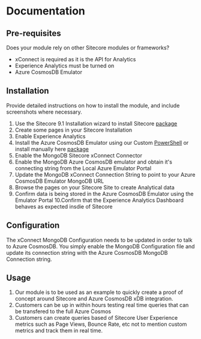 # Documentation

## Pre-requisites

Does your module rely on other Sitecore modules or frameworks?

- xConnect is required as it is the API for Analytics 
- Experience Analytics must be turned on
- Azure CosmosDB Emulator

## Installation

Provide detailed instructions on how to install the module, and include screenshots where necessary.

1. Use the Sitecore 9.1 Installation wizard to install Sitecore [package](https://dev.sitecore.net/Downloads/Sitecore_Experience_Platform/91/Sitecore_Experience_Platform_91_Initial_Release.aspx)
2. Create some pages in your Sitecore Installation 
3. Enable Experience Analytics
4. Install the Azure CosmosDB Emulator using our Custom [PowerShell](https://github.com/Sitecore-Hackathon/2019-Team-ANANT/blob/master/src/Foundation/Install_Cosmos_Emu.ps1) or install manually here [package](https://aka.ms/cosmosdb-emulator)
5. Enable the MongoDB Sitecore xConnect Connector
6. Enable the MongoDB Azure CosmosDB emulator and obtain it's connecting string from the Local Azure Emulator Portal 
7. Update the MongoDB xConnect Connection String to point to your Azure CosmosDB Emulator MongoDB URL
8. Browse the pages on your Sitecore Site to create Analytical data
9. Confirm data is being stored in the Azure CosmosDB Emulator using the Emulator Portal
10.Confirm that the Experience Analytics Dashboard behaves as expected insdie of Sitecore

## Configuration

The xConnect MongoDB Configuration needs to be updated in order to talk to Azure CosmosDB.  You simply enable the MongoDB Configuration file and update its connection string with the Azure CosmosDB MongoDB Connection string.


## Usage

1. Our module is to be used as an example to quickly create a proof of concept around Sitecore and Azure CosmosDB xDB integration.
2. Customers can be up in within hours testing real time queries that can be transfered to the full Azure Cosmos
3. Customers can create queries based of Sitecore User Experience metrics such as Page Views, Bounce Rate, etc not to mention custom metrics and track them in real time.

